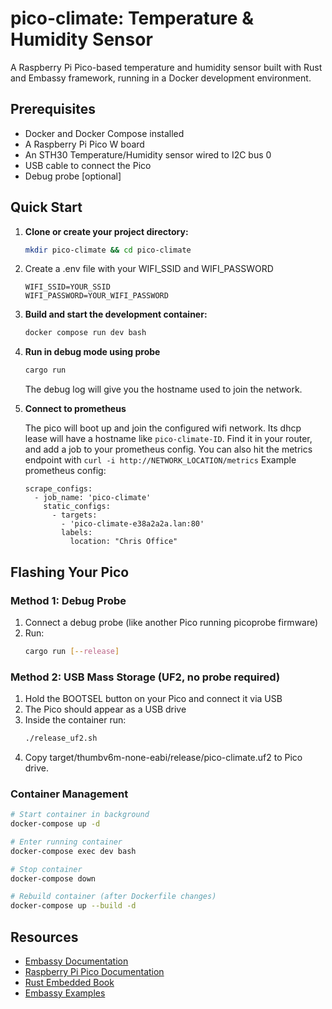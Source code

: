 # pico-climate: Temperature & Humidity Sensor

A Raspberry Pi Pico-based temperature and humidity sensor built with Rust and Embassy framework, running in a Docker development environment.

## Prerequisites

- Docker and Docker Compose installed
- A Raspberry Pi Pico W board
- An STH30 Temperature/Humidity sensor wired to I2C bus 0
- USB cable to connect the Pico
- Debug probe [optional]

## Quick Start

1. **Clone or create your project directory:**

   ```bash
   mkdir pico-climate && cd pico-climate
   ```

2. Create a .env file with your WIFI_SSID and WIFI_PASSWORD

   ```
   WIFI_SSID=YOUR_SSID
   WIFI_PASSWORD=YOUR_WIFI_PASSWORD
   ```

3. **Build and start the development container:**
   
   ```bash
   docker compose run dev bash
   ```

5. **Run in debug mode using probe**
   
   ```bash
   cargo run
   ```
   The debug log will give you the hostname used to join the network.

7. **Connect to prometheus**
   
   The pico will boot up and join the configured wifi network.  Its dhcp lease will have a hostname like `pico-climate-ID`.  Find it in your router, and add a job to your prometheus config.  You can also hit the metrics endpoint with `curl -i http://NETWORK_LOCATION/metrics`
   Example prometheus config:
   ```
   scrape_configs:
     - job_name: 'pico-climate'
       static_configs:
         - targets:
           - 'pico-climate-e38a2a2a.lan:80'
           labels:
             location: "Chris Office"
   ```

## Flashing Your Pico

### Method 1: Debug Probe

1. Connect a debug probe (like another Pico running picoprobe firmware)
2. Run:
   ```bash
   cargo run [--release]
   ```

### Method 2: USB Mass Storage (UF2, no probe required)

1. Hold the BOOTSEL button on your Pico and connect it via USB
2. The Pico should appear as a USB drive
3. Inside the container run:
   ```bash
   ./release_uf2.sh
   ```
4. Copy target/thumbv6m-none-eabi/release/pico-climate.uf2 to Pico drive.


### Container Management
```bash
# Start container in background
docker-compose up -d

# Enter running container
docker-compose exec dev bash

# Stop container
docker-compose down

# Rebuild container (after Dockerfile changes)
docker-compose up --build -d
```


## Resources

- [Embassy Documentation](https://embassy.dev/)
- [Raspberry Pi Pico Documentation](https://www.raspberrypi.org/documentation/microcontrollers/)
- [Rust Embedded Book](https://doc.rust-lang.org/stable/embedded-book/)
- [Embassy Examples](https://github.com/embassy-rs/embassy/tree/main/examples/rp)
